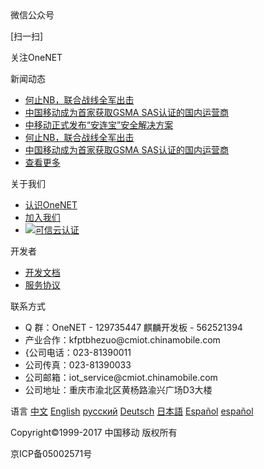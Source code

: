 <div class="footer">
    <div class="footer-body">
        <div class="footer-body-content">
            <div class="footer-body-content-qrcode">
                <span class="footer-body-content-title">微信公众号</span>
                <div class="footer-b-c-b">
                    <p class="footer-b-c-b-r-p">[扫一扫]</p>
                    <p class="footer-b-c-b-r-p">关注OneNET</p>
                    <div class="footer-b-c-b-r"></div>
                </div>
            </div>
            <div class="footer-body-content-news">
                <span class="footer-body-content-title">新闻动态</span>
                <div class="footer-b-c-b">
                    <ul class="footer-b-c-u">
                        <li class="footer-b-c-u-l">
                            <a href="#">何止NB，联合战线全军出击</a>
                        </li>
                        <li class="footer-b-c-u-l">
                            <a href="#">中国移动成为首家获取GSMA SAS认证的国内运营商</a>
                        </li>
                        <li class="footer-b-c-u-l">
                            <a href="#">中移动正式发布“安连宝”安全解决方案</a>
                        </li>
                        <li class="footer-b-c-u-l">
                            <a href="#">何止NB，联合战线全军出击</a>
                        </li>
                        <li class="footer-b-c-u-l">
                            <a href="#">中国移动成为首家获取GSMA SAS认证的国内运营商</a>
                        </li>
                        <li class="footer-b-c-u-l">
                            <a class="news-more" href="#">查看更多</a>
                        </li>
                    </ul>
                </div>
            </div>
            <div class="footer-body-content-about">
                <span class="footer-body-content-title">关于我们</span>
                <div class="footer-b-c-b">
                    <ul class="footer-b-c-u">
                        <li class="footer-b-c-u-l">
                            <a href="#">认识OneNET</a>
                        </li>
                        <li class="footer-b-c-u-l">
                            <a target="_blank" href="http://iotchinamobile.zhiye.com/social?r=-1&p=&c=&d=&k=%E5%BC%80%E6%94%BE%E5%B9%B3%E5%8F%B0%E9%83%A8">加入我们</a>
                        </li>
                        <li class="footer-b-c-u-l">
                            <a href="#"><img src="./file/footer-cloud.svg" class="footer-b-c-u-l-i"/>可信云认证</a>
                        </li>
                    </ul>
                </div>
            </div>
            <div class="footer-body-content-developer">
                <span class="footer-body-content-title">开发者</span>
                <div class="footer-b-c-b">
                    <ul class="footer-b-c-u">
                        <li class="footer-b-c-u-l">
                            <a href="#">开发文档</a>
                        </li>
                        <li class="footer-b-c-u-l">
                            <a href="#">服务协议</a>
                        </li>
                    </ul>
                </div>
            </div>
            <div class="footer-body-content-contact">
                <span class="footer-body-content-title">联系方式</span>
                <div class="footer-b-c-b">
                    <ul class="footer-b-c-u">
                        <li class="footer-b-c-u-l">
                            <span>Q 群：OneNET - 129735447    麒麟开发板 - 562521394</span>
                        </li>
                        <li class="footer-b-c-u-l">
                            <span>产业合作：kfptbhezuo@cmiot.chinamobile.com</span>
                        </li>
                        <li class="footer-b-c-u-l">
                            <span>{公司电话：023-81390011</span>
                        </li>
                        <li class="footer-b-c-u-l">
                            <span>公司传真：023-81390033</span>
                        </li>
                        <li class="footer-b-c-u-l">
                            <span>公司邮箱：iot_service@cmiot.chinamobile.com</span>
                        </li>
                        <li class="footer-b-c-u-l">
                            <span>公司地址：重庆市渝北区黄杨路渝兴广场D3大楼</span>
                        </li>
                    </ul>
                </div>
            </div>
        </div>
        <div class="footer-body-lang">
            <div class="footer-body-lang-icon"></div>
            <span>语言</span>
            <a href="#">中文</a>
            <a href="#">English</a>
            <a href="#">русский</a>
            <a href="#">Deutsch</a>
            <a href="#">日本語</a>
            <a href="#">Español</a>
            <a href="#">español</a>                            
        </div>
        <div class="footer-body-copyright">
            <p>Copyright©1999-2017 中国移动 版权所有</p> 
            <p>京ICP备05002571号</p>
        </div>
    </div>
</div>